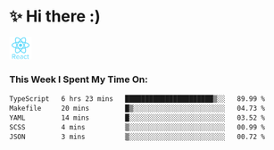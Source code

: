 <h1 align="left">✨ Hi there :)</h1>

  <a href="https://reactjs.org/" target="_blank" rel="noreferrer">   
    <img src="https://raw.githubusercontent.com/devicons/devicon/master/icons/react/react-original-wordmark.svg" alt="react" width="40"     
    height="40"/></a>
 
<h3 align="left">This Week I Spent My Time On:</h3>
<!--START_SECTION:waka-->

```txt
TypeScript   6 hrs 23 mins   ██████████████████████▒░░   89.99 %
Makefile     20 mins         █▒░░░░░░░░░░░░░░░░░░░░░░░   04.73 %
YAML         14 mins         █░░░░░░░░░░░░░░░░░░░░░░░░   03.52 %
SCSS         4 mins          ▒░░░░░░░░░░░░░░░░░░░░░░░░   00.99 %
JSON         3 mins          ▒░░░░░░░░░░░░░░░░░░░░░░░░   00.72 %
```

<!--END_SECTION:waka-->

